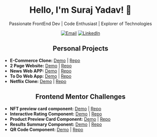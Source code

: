 

  <h1 align="center">Hello, I'm Suraj Yadav! 👋</h1>
  <p align="center">Passionate FrontEnd Dev | Code Enthusiast | Explorer of Technologies</p>

  <!-- Badges or Icons -->
  <p align="center">
    <a href="mailto:surajyadav27092001@gmail.com"><img
        src="https://img.shields.io/badge/Email-%23D14836.svg?&style=flat-square&logo=Gmail&logoColor=white"
        alt="Email"></a>
    <a href="www.linkedin.com/in/surajtechsmith"><img
        src="https://img.shields.io/badge/LinkedIn-%230077B5.svg?&style=flat-square&logo=LinkedIn&logoColor=white"
        alt="LinkedIn"></a>
  </p>

  <!-- Personal Projects -->
  <h2 align="center">Personal Projects</h2>
  <ul>
        <li>
      <strong>E-Commerce Clone:</strong>
      <a href="https://e-commerce-clone-three.vercel.app/">Demo</a> |
      <a href="https://github.com/SurajTechsmith/e-commerce-clone">Repo</a>
    </li>
    <li>
      <strong>2 Page Website:</strong>
      <a href="https://figma-website-seven.vercel.app/">Demo</a> |
      <a href="https://github.com/SurajTechsmith/Figma-to-Web-landing-page">Repo</a>
    </li>
    <li>
      <strong>News Web APP:</strong>
      <a href="https://react-news-app-flame.vercel.app/">Demo</a> |
      <a href="https://github.com/SurajTechsmith/React-News-App">Repo</a>
    </li>
    <li>
      <strong>To Do Web App:</strong>
      <a href="https://to-do-list-app-lac.vercel.app/">Demo</a> |
      <a href="https://github.com/SurajTechsmith/To-do-app-with-added-features">Repo</a>
    </li>
    <li>
      <strong>Netflix Clone:</strong>
      <a href="https://netflix-ui-clone-tau.vercel.app/">Demo</a> |
      <a href="https://github.com/SurajTechsmith/Netflix-UI-Clone">Repo</a>
    </li>

  </ul>

  <!-- Frontend Challenges -->
  <h2 align="center">Frontend Mentor Challenges</h2>
  <ul>
    <li>
      <strong>NFT preview card component:</strong>
      <a href="https://nft-preview-card-component-one-eta.vercel.app/">Demo</a> |
      <a href="https://github.com/SurajTechsmith/NFT-preview-card-component">Repo</a>
    </li>
    <li>
      <strong>Interactive Rating Component:</strong>
      <a href="https://interactive-rating-component-one-kohl.vercel.app/">Demo</a> |
      <a href="https://github.com/SurajTechsmith/Interactive-rating-component">Repo</a>
    </li>
    <li>
      <strong>Product Preview Card Component:</strong>
      <a href="https://product-preview-card-component-kappa-one.vercel.app/">Demo</a> |
      <a href="https://github.com/SurajTechsmith/product-preview-card-component">Repo</a>
    </li>
    <li>
      <strong>Results Summary Component:</strong>
      <a href="https://results-summary-component-flax-six.vercel.app/">Demo</a> |
      <a href="https://github.com/SurajTechsmith/Results-summary-component">Repo</a>
    </li>
    <li>
      <strong>QR Code Component:</strong>
      <a href="https://qr-code-component-seven-phi.vercel.app/">Demo</a> |
      <a href="https://github.com/SurajTechsmith/qr-code-component">Repo</a>
    </li>
  </ul>
